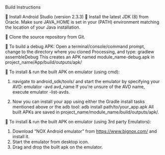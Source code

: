 Build Instructions

	Install Android Studio (version 2.3.3)
	Install the latest JDK (8) from Oracle.
Make sure JAVA_HOME is set in your (PATH) environment matching the location of your Java installation.

	Clone the source repository from Git.

	To build a debug APK: 
Open a terminal/console/command prompt, change to the directory where you cloned Processing, and type:
gradlew assembleDebug
This creates an APK named module_name-debug.apk in project_name/App/build/outputs/apk/


	To install & run the built APK on emulator (using cmd): 

1.	navigate to android_sdk/tools/ and start the emulator by specifying your AVD:
emulator -avd avd_name
If you're unsure of the AVD name, execute emulator -list-avds.

2.	Now you can install your app using either the Gradle install tasks mentioned above or the adb tool:
adb install path/to/your_app.apk
All built APKs are saved in project_name/module_name/build/outputs/apk/.

	To install & run the built APK on emulator (using 3rd party Emulators): 

1.	Download “NOX Android emulator” from https://www.bignox.com/ and install it.
2.	Start the emulator from desktop icon.
3.	Drag and drop the built apk on the emulator.
